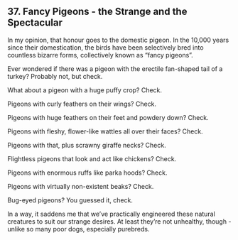 
## 37. Fancy Pigeons - the Strange and the Spectacular

In my opinion, that honour goes to the domestic pigeon. In the 10,000 years since their domestication, the birds have been selectively bred into countless bizarre forms, collectively known as “fancy pigeons”.

Ever wondered if there was a pigeon with the erectile fan-shaped tail of a turkey? Probably not, but check.

What about a pigeon with a huge puffy crop? Check.

Pigeons with curly feathers on their wings? Check.

Pigeons with huge feathers on their feet and powdery down? Check.

Pigeons with fleshy, flower-like wattles all over their faces? Check.

Pigeons with that, plus scrawny giraffe necks? Check.

Flightless pigeons that look and act like chickens? Check.

Pigeons with enormous ruffs like parka hoods? Check.

Pigeons with virtually non-existent beaks? Check.

Bug-eyed pigeons? You guessed it, check.

In a way, it saddens me that we’ve practically engineered these natural creatures to suit our strange desires. At least they’re not unhealthy, though - unlike so many poor dogs, especially purebreds.

